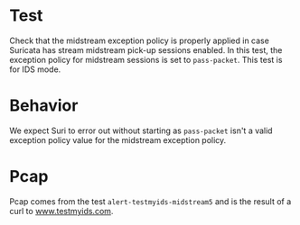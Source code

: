 # Test

Check that the midstream exception policy is properly applied in case Suricata
has stream midstream pick-up sessions enabled. In this test, the exception policy
for midstream sessions is set to ``pass-packet``. This test is for IDS mode.

# Behavior

We expect Suri to error out without starting as ``pass-packet`` isn't a valid
exception policy value for the midstream exception policy.

# Pcap

Pcap comes from the test ``alert-testmyids-midstream5`` and is the result of a
curl to www.testmyids.com.
